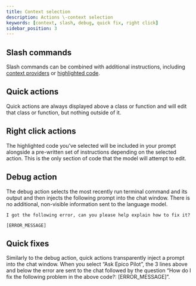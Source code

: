 ```yaml
---
title: Context selection
description: Actions \-context selection
keywords: [context, slash, debug, quick fix, right click]
sidebar_position: 3
---
```


## Slash commands

Slash commands can be combined with additional instructions, including [context providers](../customize/context-providers.mdx) or [highlighted code](../edit/context-selection#highlighted-code).

## Quick actions

Quick actions are always displayed above a class or function and will edit that class or function, but nothing outside of it.

## Right click actions

The highlighted code you’ve selected will be included in your prompt alongside a pre-written set of instructions depending on the selected action. This is the only section of code that the model will attempt to edit.

## Debug action

The debug action selects the most recently run terminal command and its output and then injects the following prompt into the chat window. There is no additional, non-visible information sent to the language model.

```
I got the following error, can you please help explain how to fix it?

[ERROR_MESSAGE]
```

## Quick fixes

Similarly to the debug action, quick actions transparently inject a prompt into the chat window. When you select “Ask Epico Pilot”, the 3 lines above and below the error are sent to the chat followed by the question “How do I fix the following problem in the above code?: [ERROR_MESSAGE]”.

